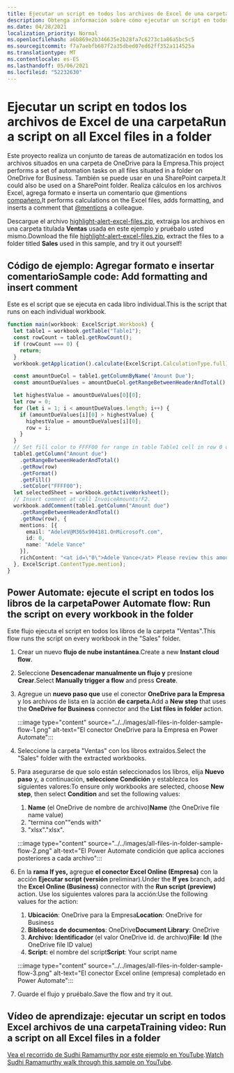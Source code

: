 ```yaml
---
title: Ejecutar un script en todos los archivos de Excel de una carpeta
description: Obtenga información sobre cómo ejecutar un script en todos los Excel archivos de una carpeta en OneDrive para la Empresa.
ms.date: 04/28/2021
localization_priority: Normal
ms.openlocfilehash: a6b869e2b346635e2b28fa7c6273c1a86a5bc5c5
ms.sourcegitcommit: f7a7aebfb687f2a35dbed07ed62ff352a114525a
ms.translationtype: MT
ms.contentlocale: es-ES
ms.lasthandoff: 05/06/2021
ms.locfileid: "52232630"
---
```

# <a name="run-a-script-on-all-excel-files-in-a-folder"></a><span data-ttu-id="62904-103">Ejecutar un script en todos los archivos de Excel de una carpeta</span><span class="sxs-lookup"><span data-stu-id="62904-103">Run a script on all Excel files in a folder</span></span>

<span data-ttu-id="62904-104">Este proyecto realiza un conjunto de tareas de automatización en todos los archivos situados en una carpeta de OneDrive para la Empresa.</span><span class="sxs-lookup"><span data-stu-id="62904-104">This project performs a set of automation tasks on all files situated in a folder on OneDrive for Business.</span></span> <span data-ttu-id="62904-105">También se puede usar en una SharePoint carpeta.</span><span class="sxs-lookup"><span data-stu-id="62904-105">It could also be used on a SharePoint folder.</span></span>
<span data-ttu-id="62904-106">Realiza cálculos en los archivos Excel, agrega formato e inserta un comentario que @mentions [compañero.](https://support.microsoft.com/office/90701709-5dc1-41c7-aa48-b01d4a46e8c7)</span><span class="sxs-lookup"><span data-stu-id="62904-106">It performs calculations on the Excel files, adds formatting, and inserts a comment that [@mentions](https://support.microsoft.com/office/90701709-5dc1-41c7-aa48-b01d4a46e8c7) a colleague.</span></span>

<span data-ttu-id="62904-107">Descargue el archivo <a href="https://github.com/OfficeDev/office-scripts-docs/blob/master/docs/resources/samples/highlight-alert-excel-files.zip?raw=true">highlight-alert-excel-files.zip</a>, extraiga los archivos en una carpeta titulada **Ventas** usada en este ejemplo y pruébalo usted mismo.</span><span class="sxs-lookup"><span data-stu-id="62904-107">Download the file <a href="https://github.com/OfficeDev/office-scripts-docs/blob/master/docs/resources/samples/highlight-alert-excel-files.zip?raw=true">highlight-alert-excel-files.zip</a>, extract the files to a folder titled **Sales** used in this sample, and try it out yourself!</span></span>

## <a name="sample-code-add-formatting-and-insert-comment"></a><span data-ttu-id="62904-108">Código de ejemplo: Agregar formato e insertar comentario</span><span class="sxs-lookup"><span data-stu-id="62904-108">Sample code: Add formatting and insert comment</span></span>

<span data-ttu-id="62904-109">Este es el script que se ejecuta en cada libro individual.</span><span class="sxs-lookup"><span data-stu-id="62904-109">This is the script that runs on each individual workbook.</span></span>

```TypeScript
function main(workbook: ExcelScript.Workbook) {
  let table1 = workbook.getTable("Table1");
  const rowCount = table1.getRowCount();
  if (rowCount === 0) {
    return;
  }
  workbook.getApplication().calculate(ExcelScript.CalculationType.full);

  const amountDueCol = table1.getColumnByName('Amount Due');
  const amountDueValues = amountDueCol.getRangeBetweenHeaderAndTotal().getValues();

  let highestValue = amountDueValues[0][0];
  let row = 0;
  for (let i = 1; i < amountDueValues.length; i++) {
    if (amountDueValues[i][0] > highestValue) {
      highestValue = amountDueValues[i][0];
      row = i;
    }
  }
  // Set fill color to FFFF00 for range in table Table1 cell in row 0 on column "Amount due".
  table1.getColumn("Amount due")
    .getRangeBetweenHeaderAndTotal()
    .getRow(row)
    .getFormat()
    .getFill()
    .setColor("FFFF00");
  let selectedSheet = workbook.getActiveWorksheet();
  // Insert comment at cell InvoiceAmounts!F2.
  workbook.addComment(table1.getColumn("Amount due")
    .getRangeBetweenHeaderAndTotal()
    .getRow(row), {
    mentions: [{
      email: "AdeleV@M365x904181.OnMicrosoft.com",
      id: 0,
      name: "Adele Vance"
    }],
    richContent: "<at id=\"0\">Adele Vance</at> Please review this amount"
  }, ExcelScript.ContentType.mention);
}
```

## <a name="power-automate-flow-run-the-script-on-every-workbook-in-the-folder"></a><span data-ttu-id="62904-110">Power Automate: ejecute el script en todos los libros de la carpeta</span><span class="sxs-lookup"><span data-stu-id="62904-110">Power Automate flow: Run the script on every workbook in the folder</span></span>

<span data-ttu-id="62904-111">Este flujo ejecuta el script en todos los libros de la carpeta "Ventas".</span><span class="sxs-lookup"><span data-stu-id="62904-111">This flow runs the script on every workbook in the "Sales" folder.</span></span>

1. <span data-ttu-id="62904-112">Crear un nuevo **flujo de nube instantánea**.</span><span class="sxs-lookup"><span data-stu-id="62904-112">Create a new **Instant cloud flow**.</span></span>
1. <span data-ttu-id="62904-113">Seleccione **Desencadenar manualmente un flujo y** presione **Crear**.</span><span class="sxs-lookup"><span data-stu-id="62904-113">Select **Manually trigger a flow** and press **Create**.</span></span>
1. <span data-ttu-id="62904-114">Agregue un **nuevo paso que** use el conector **OneDrive para la Empresa** y los archivos de lista en la acción **de carpeta.**</span><span class="sxs-lookup"><span data-stu-id="62904-114">Add a **New step** that uses the **OneDrive for Business** connector and the **List files in folder** action.</span></span>

    :::image type="content" source="../../images/all-files-in-folder-sample-flow-1.png" alt-text="El conector OneDrive para la Empresa en Power Automate":::
1. <span data-ttu-id="62904-116">Seleccione la carpeta "Ventas" con los libros extraídos.</span><span class="sxs-lookup"><span data-stu-id="62904-116">Select the "Sales" folder with the extracted workbooks.</span></span>
1. <span data-ttu-id="62904-117">Para asegurarse de que solo están seleccionados los libros, elija **Nuevo paso** y, a continuación, **seleccione Condición** y establezca los siguientes valores:</span><span class="sxs-lookup"><span data-stu-id="62904-117">To ensure only workbooks are selected, choose **New step**, then select **Condition** and set the following values:</span></span>
    1. <span data-ttu-id="62904-118">**Name** (el OneDrive de nombre de archivo)</span><span class="sxs-lookup"><span data-stu-id="62904-118">**Name** (the OneDrive file name value)</span></span>
    1. <span data-ttu-id="62904-119">"termina con"</span><span class="sxs-lookup"><span data-stu-id="62904-119">"ends with"</span></span>
    1. <span data-ttu-id="62904-120">"xlsx".</span><span class="sxs-lookup"><span data-stu-id="62904-120">"xlsx".</span></span>

    :::image type="content" source="../../images/all-files-in-folder-sample-flow-2.png" alt-text="El Power Automate condición que aplica acciones posteriores a cada archivo":::
1. <span data-ttu-id="62904-122">En la **rama If yes,** agregue **el conector Excel Online (Empresa)** con la acción **Ejecutar script (versión** preliminar).</span><span class="sxs-lookup"><span data-stu-id="62904-122">Under the **If yes** branch, add the **Excel Online (Business)** connector with the **Run script (preview)** action.</span></span> <span data-ttu-id="62904-123">Use los siguientes valores para la acción:</span><span class="sxs-lookup"><span data-stu-id="62904-123">Use the following values for the action:</span></span>
    1. <span data-ttu-id="62904-124">**Ubicación**: OneDrive para la Empresa</span><span class="sxs-lookup"><span data-stu-id="62904-124">**Location**: OneDrive for Business</span></span>
    1. <span data-ttu-id="62904-125">**Biblioteca de documentos**: OneDrive</span><span class="sxs-lookup"><span data-stu-id="62904-125">**Document Library**: OneDrive</span></span>
    1. <span data-ttu-id="62904-126">**Archivo:** **Identificador** (el valor OneDrive id. de archivo)</span><span class="sxs-lookup"><span data-stu-id="62904-126">**File**: **Id** (the OneDrive file ID value)</span></span>
    1. <span data-ttu-id="62904-127">**Script:** el nombre del script</span><span class="sxs-lookup"><span data-stu-id="62904-127">**Script**: Your script name</span></span>

    :::image type="content" source="../../images/all-files-in-folder-sample-flow-3.png" alt-text="El conector Excel online (empresa) completado en Power Automate":::
1. <span data-ttu-id="62904-129">Guarde el flujo y pruébalo.</span><span class="sxs-lookup"><span data-stu-id="62904-129">Save the flow and try it out.</span></span>

## <a name="training-video-run-a-script-on-all-excel-files-in-a-folder"></a><span data-ttu-id="62904-130">Vídeo de aprendizaje: ejecutar un script en todos Excel archivos de una carpeta</span><span class="sxs-lookup"><span data-stu-id="62904-130">Training video: Run a script on all Excel files in a folder</span></span>

<span data-ttu-id="62904-131">[Vea el recorrido de Sudhi Ramamurthy por este ejemplo en YouTube](https://youtu.be/xMg711o7k6w).</span><span class="sxs-lookup"><span data-stu-id="62904-131">[Watch Sudhi Ramamurthy walk through this sample on YouTube](https://youtu.be/xMg711o7k6w).</span></span>
